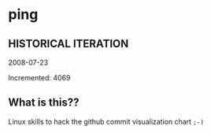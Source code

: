 # ping

## HISTORICAL ITERATION
2008-07-23

Incremented: 4069

## What is this?? 
Linux skills to hack the github commit visualization chart `;-)`
